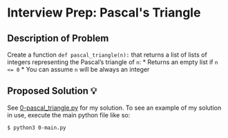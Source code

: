 # Interview Prep: Pascal's Triangle

## Description of Problem

Create a function `def pascal_triangle(n):` that returns a list of lists of integers representing the Pascal’s triangle of `n`:
    * Returns an empty list if `n <= 0`
    * You can assume `n` will be always an integer


## Proposed Solution 💡

See [0-pascal_triangle.py](./0-pascal_triangle.py) for my solution. To see an example of my solution in use, execute the main python file like so:
```bash
$ python3 0-main.py
```
